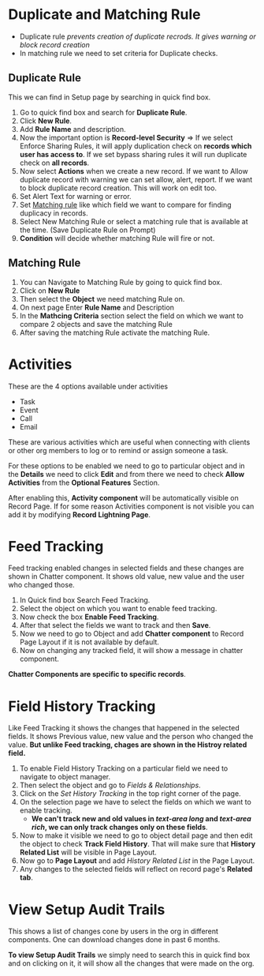 # Duplicate and Matching Rule

- Duplicate rule *prevents creation of duplicate recrods. It gives warning or block record creation*
- In matching rule we need to set criteria for Duplicate checks.



## Duplicate Rule

This we can find in Setup page by searching in quick find box.

1. Go to quick find box and search for **Duplicate Rule**.
2. Click **New Rule**. 
3. Add **Rule Name** and description.
4. Now the important option is **Record-level Security** => If we select Enforce Sharing Rules, it will apply duplication check on **records which user has access to**. If we set bypass sharing rules it will run duplicate check on **all records**.
5. Now select **Actions** when we create a new record. If we want to Allow duplicate record with warning we can set allow, alert, report. If we want to block duplicate record creation. This will work on edit too.
6. Set Alert Text for warning or error.
7. Set [Matching rule](#Matching-Rule) like which field we want to compare for finding duplicacy in records.
8. Select New Matching Rule or select a matching rule that is available at the time. (Save Duplicate Rule on Prompt)
9. **Condition** will decide whether matching Rule will fire or not.



## Matching Rule

1. You can Navigate to Matching Rule by going to quick find box.
2. Click on **New Rule**
3. Then select the **Object** we need matching Rule on.
4. On next page Enter **Rule Name** and Description
5. In the **Mathcing Criteria** section select the field on which we want to compare 2 objects and save the matching Rule
6. After saving the matching Rule activate the matching Rule.



# Activities

These are the 4 options available under activities

- Task
- Event
- Call
- Email

These are various activities which are useful when connecting with clients or other org members to log or to remind or assign someone a task.

For these options to be enabled we need to go to particular object and in the **Details** we need to click **Edit** and from there we need to check **Allow Activities** from the **Optional Features** Section.

After enabling this, **Activity component** will be automatically visible on Record Page. If for some reason Activities component is not visible you can add it by modifying **Record Lightning Page**.



# Feed Tracking

Feed tracking enabled changes in selected fields and these changes are shown in Chatter component. It shows old value, new value and the user who changed those.

1. In Quick find box Search Feed Tracking.
2. Select the object on which you want to enable feed tracking.
3. Now check the box **Enable Feed Tracking**.
4. After that select the fields we want to track and then **Save**.
5. Now we need to go to Object and add **Chatter component** to Record Page Layout if it is not available by default.
6. Now on changing any tracked field, it will show a message in chatter component.



**Chatter Components are specific to specific records**.



# Field History Tracking

Like Feed Tracking it shows the changes that happened in the selected fields. It shows Previous value, new value and the person who changed the value. **But unlike Feed tracking, chages are shown in the Histroy related field.**

1. To enable Field History Tracking on a particular field we need to navigate to object manager.
2. Then select the object and go to *Fields & Relationships*.
3. Click on the *Set History Tracking* in the top right corner of the page.
4. On the selection page we have to select the fields on which we want to enable tracking.
   - **We can't track new and old values in *text-area long* and *text-area rich*, we can only track changes only on these fields**.
5. Now to make it visible we need to go to object detail page and then edit the object to check **Track Field History**. That will make sure that **History Related List** will be visible in Page Layout.
6. Now go to **Page Layout** and add *History Related List* in the Page Layout.
7. Any changes to the selected fields will reflect on record page's **Related tab**.



# View Setup Audit Trails

This shows a list of changes cone by users in the org in different components. One can download changes done in past 6 months.

**To view Setup Audit Trails** we simply need to search this in quick find box and on clicking on it, it will show all the changes that were made on the org.